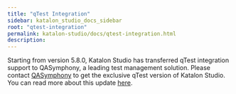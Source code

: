 ```yaml
---
title: "qTest Integration"
sidebar: katalon_studio_docs_sidebar
root: "qtest-integration"
permalink: katalon-studio/docs/qtest-integration.html
description:
---
```


Starting from version 5.8.0, Katalon Studio has transferred qTest integration support to QASymphony, a leading test management solution. Please contact [QASymphony](mailto:sales@qasymphony.com) to get the exclusive qTest version of Katalon Studio. You can read more about this update [here](https://www.qasymphony.com/software-testing-tools/integrations/katalon-qtest-integration/).